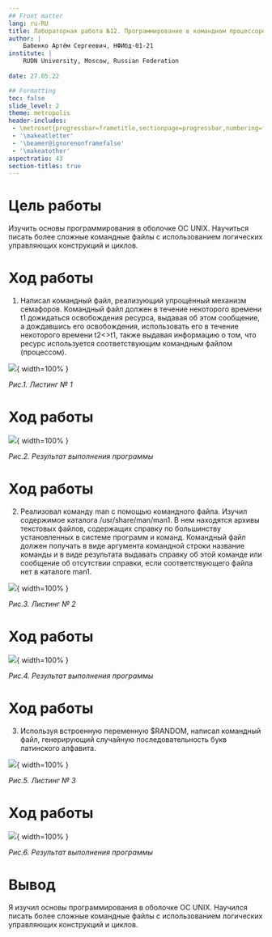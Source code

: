 ```yaml
---
## Front matter
lang: ru-RU
title: Лабораторная работа №12. Программирование в командном процессоре ОС UNIX. Расширенное программирование
author: |
	Бабенко Артём Сергеевич, НФИбд-01-21
institute: |
	RUDN University, Moscow, Russian Federation
	
date: 27.05.22

## Formatting
toc: false
slide_level: 2
theme: metropolis
header-includes: 
 - \metroset{progressbar=frametitle,sectionpage=progressbar,numbering=fraction}
 - '\makeatletter'
 - '\beamer@ignorenonframefalse'
 - '\makeatother'
aspectratio: 43
section-titles: true
---
```


# Цель работы

Изучить основы программирования в оболочке ОС UNIX. Научиться писать более сложные командные файлы с использованием логических управляющих конструкций и циклов.

# Ход работы

1. Написал командный файл, реализующий упрощённый механизм семафоров. Командный файл должен в течение некоторого времени t1 дожидаться освобождения ресурса, выдавая об этом сообщение, а дождавшись его освобождения, использовать его в течение некоторого времени t2<>t1, также выдавая информацию о том, что ресурс используется соответствующим командным файлом (процессом).

![](image/2022-05-27%20(10).png){ width=100% }

*Рис.1. Листинг № 1*

# Ход работы

![](image/2022-05-27%20(13).png){ width=100% }

*Рис.2. Результат выполнения программы*

# Ход работы

2. Реализовал команду man с помощью командного файла. Изучил содержимое каталога /usr/share/man/man1. В нем находятся архивы текстовых файлов, содержащих
справку по большинству установленных в системе программ и команд. Командный
файл должен получать в виде аргумента командной строки название команды и в виде
результата выдавать справку об этой команде или сообщение об отсутствии справки,
если соответствующего файла нет в каталоге man1.

![](image/2022-05-27%20(14).png){ width=100% }

*Рис.3. Листинг № 2*

# Ход работы

![](image/2022-05-27%20(15).png){ width=100% }

*Рис.4. Результат выполнения программы*

# Ход работы

3. Используя встроенную переменную $RANDOM, написал командный файл, генерирующий случайную последовательность букв латинского алфавита.

![](image/2022-05-27%20(16).png){ width=100% }

*Рис.5. Листинг № 3*

# Ход работы

![](image/2022-05-27%20(17).png){ width=100% }

*Рис.6. Результат выполнения программы*

# Вывод

Я изучил основы программирования в оболочке ОС UNIX. Научился писать более сложные командные файлы с использованием логических управляющих конструкций и циклов.

